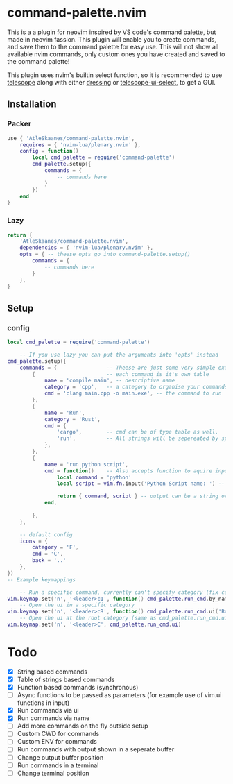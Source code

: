 # command-palette.nvim
This is a a plugin for neovim inspired by VS code's command palette, but made in neovim fassion.
This plugin will enable you to create commands, and save them to the command palette for easy use.
This will not show all available nvim commands, only custom ones you have created and saved to the command palette!

This plugin uses nvim's builtin select function, so it is recommended to use [telescope](https://github.com/nvim-telescope/telescope.nvim)
along with either [dressing](https://github.com/stevearc/dressing.nvim) or [telescope-ui-select](https://github.com/nvim-telescope/telescope-ui-select.nvim), to get a GUI.

## Installation

### Packer
```lua
use { 'AtleSkaanes/command-palette.nvim',
    requires = { 'nvim-lua/plenary.nvim' },
    config = function()
        local cmd_palette = require('command-palette')
        cmd_palette.setup({
            commands = {
                -- commands here
            }
        })
    end
}
```

### Lazy
```lua
return {
    'AtleSkaanes/command-palette.nvim',
    dependencies = { 'nvim-lua/plenary.nvim' },
    opts = { -- theese opts go into command-palette.setup()
        commands = {
            -- commands here
        }
    },
}
```

## Setup

### config
```lua
local cmd_palette = require('command-palette')

    -- If you use lazy you can put the arguments into 'opts' instead
cmd_palette.setup({ 
    commands = {                -- Theese are just some very simple examples
        {                       -- each command is it's own table
            name = 'compile main', -- descriptive name
            category = 'cpp',   -- a category to organise your commands (not necesarry)
            cmd = 'clang main.cpp -o main.exe', -- the command to run
        },
        {
            name = 'Run',
            category = 'Rust',
            cmd = {
                'cargo',        -- cmd can be of type table as well.
                'run',          -- All strings will be sepereated by spaces
            },
        },
        {
            name = 'run python script',
            cmd = function()    -- Also accepts function to aquire input (MUST BE SYNCHRONOUS)
                local command = 'python'
                local script = vim.fn.input('Python Script name: ') -- vim.ui.input is async so it doesn't work

                return { command, script } -- output can be a string or table of strings
            end,
            
        },
    },

    -- default config
    icons = {
        category = 'F',
        cmd = 'C',
        back = '..'
    },  
})
-- Example keymappings

    -- Run a specific command, currently can't specify category (fix comming)
vim.keymap.set('n', '<leader>c1', function() cmd_palette.run_cmd.by_name('compile main') end)
    -- Open the ui in a specific category
vim.keymap.set('n', '<leader>cR', function() cmd_palette.run_cmd.ui('Rust') end)
    -- Open the ui at the root category (same as cmd_palette.run_cmd.ui('root'))
vim.keymap.set('n', '<leader>C', cmd_palette.run_cmd.ui)
```

# Todo
- [x] String based commands
- [x] Table of strings based commands
- [x] Function based commands (synchronous)
- [ ] Async functions to be passed as parameters (for example use of vim.ui functions in input)
- [x] Run commands via ui
- [x] Run commands via name
- [ ] Add more commands on the fly outside setup
- [ ] Custom CWD for commands
- [ ] Custom ENV for commands
- [ ] Run commands with output shown in a seperate buffer
- [ ] Change output buffer position
- [ ] Run commands in a terminal
- [ ] Change terminal position
